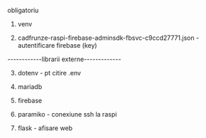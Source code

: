 obligatoriu
1. venv

2. cadfrunze-raspi-firebase-adminsdk-fbsvc-c9ccd27771.json - autentificare firebase (key)


------------librarii externe-------------

3. dotenv - pt citire .env

4. mariadb

5. firebase

6. paramiko - conexiune ssh la raspi

7. flask - afisare web